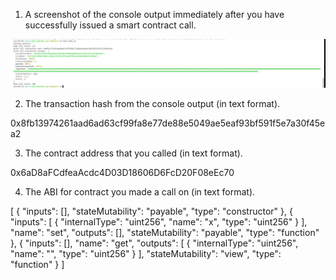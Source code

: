 1. A screenshot of the console output immediately after you have successfully issued a smart contract call.

![issue a small contract](call_contract_screenshot.png)

2. The transaction hash from the console output (in text format).

0x8fb13974261aad6ad63cf99fa8e77de88e5049ae5eaf93bf591f5e7a30f45ea2

3. The contract address that you called (in text format).

0x6aD8aFCdfeaAcdc4D03D18606D6FcD20F08eEc70

4. The ABI for contract you made a call on (in text format).

[
    {
      "inputs": [],
      "stateMutability": "payable",
      "type": "constructor"
    },
    {
      "inputs": [
        {
          "internalType": "uint256",
          "name": "x",
          "type": "uint256"
        }
      ],
      "name": "set",
      "outputs": [],
      "stateMutability": "payable",
      "type": "function"
    },
    {
      "inputs": [],
      "name": "get",
      "outputs": [
        {
          "internalType": "uint256",
          "name": "",
          "type": "uint256"
        }
      ],
      "stateMutability": "view",
      "type": "function"
    }
  ]